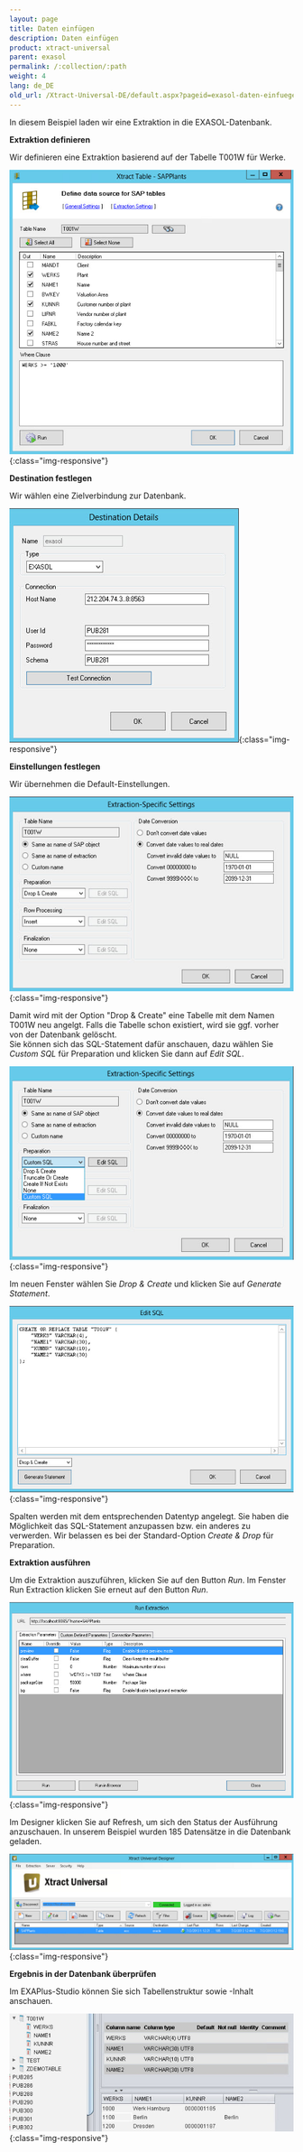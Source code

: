 ```yaml
---
layout: page
title: Daten einfügen
description: Daten einfügen
product: xtract-universal
parent: exasol
permalink: /:collection/:path
weight: 4
lang: de_DE
old_url: /Xtract-Universal-DE/default.aspx?pageid=exasol-daten-einfuegen
---
```


In diesem Beispiel laden wir eine Extraktion in die EXASOL-Datenbank.

**Extraktion definieren**

Wir definieren eine Extraktion basierend auf der Tabelle T001W für Werke.

![Exa-Table-Extraction-T001w](/img/content/Exa-Table-Extraction-T001w.jpg){:class="img-responsive"}

**Destination festlegen**

Wir wählen eine Zielverbindung zur Datenbank. 

![Exa-Destination-Details](/img/content/Exa-Destination-Details.jpg){:class="img-responsive"}

**Einstellungen festlegen**

Wir übernehmen die Default-Einstellungen.

![Exa-Extraction-Specific-Settings-T001w](/img/content/Exa-Extraction-Specific-Settings-T001w.jpg){:class="img-responsive"}

Damit wird mit der Option "Drop & Create" eine Tabelle mit dem Namen T001W neu angelgt. Falls die Tabelle schon existiert, wird sie ggf. vorher von der Datenbank gelöscht.<br> 
Sie können sich das SQL-Statement dafür anschauen, dazu wählen Sie *Custom SQL* für Preparation und klicken Sie dann auf *Edit SQL*.

![Exa-Extraction-Specific-Settings-Custom-SQL](/img/content/Exa-Extraction-Specific-Settings-Custom-SQL.jpg){:class="img-responsive"}

Im neuen Fenster wählen Sie *Drop & Create* und klicken Sie auf *Generate Statement*. 

![Exa-Custom-SQL-Drop-And-Create](/img/content/Exa-Custom-SQL-Drop-And-Create.jpg){:class="img-responsive"}

Spalten werden mit dem entsprechenden Datentyp angelegt. Sie haben die Möglichkeit das SQL-Statement anzupassen bzw. ein anderes zu verwerden. Wir belassen es bei der Standard-Option *Create & Drop* für Preparation.

**Extraktion ausführen**

Um die Extraktion auszuführen, klicken Sie auf den Button *Run*. Im Fenster Run Extraction klicken Sie erneut auf den Button *Run*. 

![Exa-Run-Extraction-T001w](/img/content/Exa-Run-Extraction-T001w.jpg){:class="img-responsive"}

Im Designer klicken Sie auf Refresh, um sich den Status der Ausführung anzuschauen. In unserem Beispiel wurden 185 Datensätze in die Datenbank geladen.  

![Exa-Designer-Status](/img/content/Exa-Designer-Status.jpg){:class="img-responsive"}

**Ergebnis in der Datenbank überprüfen**

Im EXAPlus-Studio können Sie sich Tabellenstruktur sowie -Inhalt  anschauen.

![Exa-Table-Extracted-Data](/img/content/Exa-Table-Extracted-Data.jpg){:class="img-responsive"}

